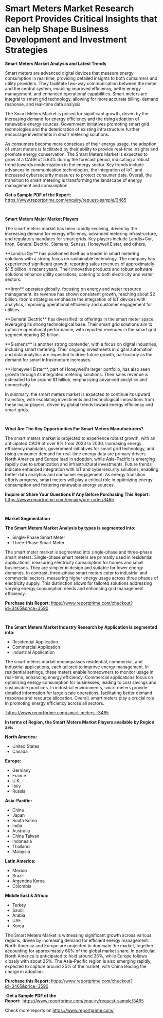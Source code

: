 <p><h1>Smart Meters Market Research Report Provides Critical Insights that can help Shape Business Development and Investment Strategies</h1></p><p><strong>Smart Meters Market Analysis and Latest Trends</strong></p>
<p><p>Smart meters are advanced digital devices that measure energy consumption in real time, providing detailed insights to both consumers and utility providers. They facilitate two-way communication between the meter and the central system, enabling improved efficiency, better energy management, and enhanced operational capabilities. Smart meters are integral to smart grid technology, allowing for more accurate billing, demand response, and real-time data analysis.</p><p>The Smart Meters Market is poised for significant growth, driven by the increasing demand for energy efficiency and the rising adoption of renewable energy sources. Government initiatives promoting smart grid technologies and the deterioration of existing infrastructure further encourage investments in smart metering solutions. </p><p>As consumers become more conscious of their energy usage, the adoption of smart meters is facilitated by their ability to provide real-time insights and promote energy conservation. The Smart Meters Market is expected to grow at a CAGR of 5.83% during the forecast period, indicating a robust trend towards modernization in the energy sector. Key trends include advances in communication technologies, the integration of IoT, and increased cybersecurity measures to protect consumer data. Overall, the transition to smart metering is transforming the landscape of energy management and consumption.</p></p>
<p><strong>Get a Sample PDF of the Report:&nbsp;</strong> <a href="https://www.reportprime.com/enquiry/request-sample/3465?utm_campaign=3263&utm_medium=2&utm_source=Github&utm_content=ia&utm_term=18032025&utm_id=smart-meters">https://www.reportprime.com/enquiry/request-sample/3465</a></p>
<p>&nbsp;</p>
<p><strong>Smart Meters Major Market Players</strong></p>
<p><p>The smart meters market has been rapidly evolving, driven by the increasing demand for energy efficiency, advanced metering infrastructure, and regulatory mandates for smart grids. Key players include Landis+Gyr, Itron, General Electric, Siemens, Sensus, Honeywell Elster, and others.</p><p>**Landis+Gyr** has positioned itself as a leader in smart metering solutions with a strong focus on sustainable technology. The company has experienced significant growth, reporting sales revenues of approximately $1.5 billion in recent years. Their innovative products and robust software solutions enhance utility operations, catering to both electricity and water sectors.</p><p>**Itron** operates globally, focusing on energy and water resource management. Its revenue has shown consistent growth, reaching about $2 billion. Itron's strategies emphasize the integration of IoT devices with analytics, improving operational efficiency and customer engagement for utilities.</p><p>**General Electric** has diversified its offerings in the smart meter space, leveraging its strong technological base. Their smart grid solutions aim to optimize operational performance, with reported revenues in the smart grid segment nearing $3 billion.</p><p>**Siemens** is another strong contender, with a focus on digital industries, including smart metering. Their ongoing investments in digital automation and data analytics are expected to drive future growth, particularly as the demand for smart infrastructure increases.</p><p>**Honeywell Elster**, part of Honeywell's larger portfolio, has also seen growth through its integrated metering solutions. Their sales revenue is estimated to be around $1 billion, emphasizing advanced analytics and connectivity.</p><p>In summary, the smart meters market is expected to continue its upward trajectory, with escalating investments and technological innovations from these major players, driven by global trends toward energy efficiency and smart grids.</p></p>
<p>&nbsp;</p>
<p><strong>What Are The Key Opportunities For Smart Meters Manufacturers?</strong></p>
<p><p>The smart meters market is projected to experience robust growth, with an anticipated CAGR of over 8% from 2023 to 2030. Increasing energy efficiency mandates, government initiatives for smart grid technology, and rising consumer demand for real-time energy data are primary drivers. North America and Europe lead in adoption, while Asia-Pacific is emerging rapidly due to urbanization and infrastructural investments. Future trends indicate enhanced integration with IoT and cybersecurity solutions, enabling better data analytics and consumer engagement. As energy transition efforts progress, smart meters will play a critical role in optimizing energy consumption and fostering renewable energy sources.</p></p>
<p><strong>Inquire or Share Your Questions If Any Before Purchasing This Report:</strong> <a href="https://www.reportprime.com/enquiry/pre-order/3465?utm_campaign=3263&utm_medium=2&utm_source=Github&utm_content=ia&utm_term=18032025&utm_id=smart-meters">https://www.reportprime.com/enquiry/pre-order/3465</a></p>
<p>&nbsp;</p>
<p><strong>Market Segmentation</strong></p>
<p><strong>The Smart Meters Market Analysis by types is segmented into:</strong></p>
<p><ul><li>Single-Phase Smart Meter</li><li>Three-Phase Smart Meter</li></ul></p>
<p><p>The smart meter market is segmented into single-phase and three-phase smart meters. Single-phase smart meters are primarily used in residential applications, measuring electricity consumption for homes and small businesses. They are simpler in design and suitable for lower energy demands. In contrast, three-phase smart meters cater to industrial and commercial sectors, measuring higher energy usage across three phases of electricity supply. This distinction allows for tailored solutions addressing varying energy consumption needs and enhancing grid management efficiency.</p></p>
<p><strong>Purchase this Report:&nbsp;</strong><a href="https://www.reportprime.com/checkout?id=3465&price=3590&utm_campaign=3263&utm_medium=2&utm_source=Github&utm_content=ia&utm_term=18032025&utm_id=smart-meters">https://www.reportprime.com/checkout?id=3465&price=3590</a></p>
<p>&nbsp;</p>
<p><strong>The Smart Meters Market Industry Research by Application is segmented into:</strong></p>
<p><ul><li>Residential Application</li><li>Commercial Application</li><li>Industrial Application</li></ul></p>
<p><p>The smart meters market encompasses residential, commercial, and industrial applications, each tailored to improve energy management. In residential settings, these meters enable homeowners to monitor usage in real-time, enhancing energy efficiency. Commercial applications focus on optimizing energy consumption for businesses, leading to cost savings and sustainable practices. In industrial environments, smart meters provide detailed information for large-scale operations, facilitating better demand response and resource allocation. Overall, smart meters play a crucial role in promoting energy efficiency across all sectors.</p></p>
<p><a href="https://www.reportprime.com/smart-meters-r3465?utm_campaign=3263&utm_medium=2&utm_source=Github&utm_content=ia&utm_term=18032025&utm_id=smart-meters">&nbsp;https://www.reportprime.com/smart-meters-r3465</a></p>
<p><strong>In terms of Region, the Smart Meters Market Players available by Region are:</strong></p>
<p>
    <p> <strong> North America: </strong>
        <ul>
            <li>United States</li>
            <li>Canada</li>
        </ul>
        </p> 
    <p> <strong> Europe: </strong>
        <ul>
            <li>Germany</li>
            <li>France</li>
            <li>U.K.</li>
            <li>Italy</li>
            <li>Russia</li>
        </ul>
        </p> 
    <p> <strong> Asia-Pacific: </strong>
        <ul>
            <li>China</li>
            <li>Japan</li>
            <li>South Korea</li>
            <li>India</li>
            <li>Australia</li>
            <li>China Taiwan</li>
            <li>Indonesia</li>
            <li>Thailand</li>
            <li>Malaysia</li>
        </ul>
        </p> 
    <p> <strong> Latin America: </strong>
        <ul>
            <li>Mexico</li>
            <li>Brazil</li>
            <li>Argentina Korea</li>
            <li>Colombia</li>
        </ul>
        </p> 
    <p> <strong> Middle East & Africa: </strong>
        <ul>
            <li>Turkey</li>
            <li>Saudi</li>
            <li>Arabia</li>
            <li>UAE</li>
            <li>Korea</li>
        </ul>
    </p>
    </p>
<p><p>The Smart Meters Market is witnessing significant growth across various regions, driven by increasing demand for efficient energy management. North America and Europe are projected to dominate the market, together accounting for approximately 60% of the global market share. In particular, North America is anticipated to hold around 35%, while Europe follows closely with about 25%. The Asia-Pacific region is also emerging rapidly, expected to capture around 25% of the market, with China leading the charge in adoption.</p></p>
<p><strong>Purchase this Report: </strong><a href="https://www.reportprime.com/checkout?id=3465&price=3590&utm_campaign=3263&utm_medium=2&utm_source=Github&utm_content=ia&utm_term=18032025&utm_id=smart-meters">https://www.reportprime.com/checkout?id=3465&price=3590</a></p>
<p>&nbsp;<strong>Get a Sample PDF of the Report:&nbsp;&nbsp;</strong><a href="https://www.reportprime.com/enquiry/request-sample/3465?utm_campaign=3263&utm_medium=2&utm_source=Github&utm_content=ia&utm_term=18032025&utm_id=smart-meters">https://www.reportprime.com/enquiry/request-sample/3465</a></p>
<p><strong></strong></p>
<p>Check more reports on <a href="https://www.reportprime.com/?utm_campaign=3263&utm_medium=2&utm_source=Github&utm_content=ia&utm_term=18032025&utm_id=smart-meters">https://www.reportprime.com/</a></p>
